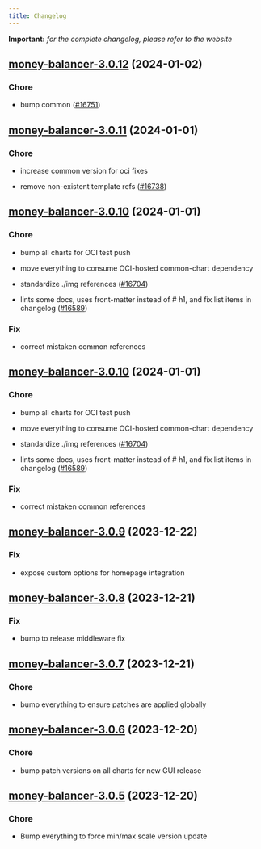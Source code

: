 ```yaml
---
title: Changelog
---
```


**Important:**
*for the complete changelog, please refer to the website*



## [money-balancer-3.0.12](https://github.com/truecharts/charts/compare/money-balancer-3.0.11...money-balancer-3.0.12) (2024-01-02)

### Chore



- bump common ([#16751](https://github.com/truecharts/charts/issues/16751))


## [money-balancer-3.0.11](https://github.com/truecharts/charts/compare/money-balancer-3.0.10...money-balancer-3.0.11) (2024-01-01)

### Chore



- increase common version for oci fixes

- remove non-existent template refs ([#16738](https://github.com/truecharts/charts/issues/16738))


## [money-balancer-3.0.10](https://github.com/truecharts/charts/compare/money-balancer-3.0.9...money-balancer-3.0.10) (2024-01-01)

### Chore



- bump all charts for OCI test push

- move everything to consume OCI-hosted common-chart dependency

- standardize ./img references ([#16704](https://github.com/truecharts/charts/issues/16704))

- lints some docs, uses front-matter instead of # h1, and fix list items in changelog ([#16589](https://github.com/truecharts/charts/issues/16589))

### Fix



- correct mistaken common references


## [money-balancer-3.0.10](https://github.com/truecharts/charts/compare/money-balancer-3.0.9...money-balancer-3.0.10) (2024-01-01)

### Chore



- bump all charts for OCI test push

- move everything to consume OCI-hosted common-chart dependency

- standardize ./img references ([#16704](https://github.com/truecharts/charts/issues/16704))

- lints some docs, uses front-matter instead of # h1, and fix list items in changelog ([#16589](https://github.com/truecharts/charts/issues/16589))

### Fix



- correct mistaken common references
## [money-balancer-3.0.9](https://github.com/truecharts/charts/compare/money-balancer-3.0.8...money-balancer-3.0.9) (2023-12-22)

### Fix

- expose custom options for homepage integration

## [money-balancer-3.0.8](https://github.com/truecharts/charts/compare/money-balancer-3.0.7...money-balancer-3.0.8) (2023-12-21)

### Fix

- bump to release middleware fix

## [money-balancer-3.0.7](https://github.com/truecharts/charts/compare/money-balancer-3.0.6...money-balancer-3.0.7) (2023-12-21)

### Chore

- bump everything to ensure patches are applied globally

## [money-balancer-3.0.6](https://github.com/truecharts/charts/compare/money-balancer-3.0.5...money-balancer-3.0.6) (2023-12-20)

### Chore

- bump patch versions on all charts for new GUI release

## [money-balancer-3.0.5](https://github.com/truecharts/charts/compare/money-balancer-3.0.4...money-balancer-3.0.5) (2023-12-20)

### Chore

- Bump everything to force min/max scale version update

